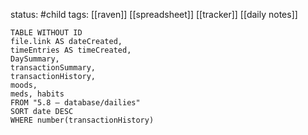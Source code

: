 status: #child 
tags: [[raven]] [[spreadsheet]] [[tracker]] [[daily notes]]

```dataview
TABLE WITHOUT ID
file.link AS dateCreated,
timeEntries AS timeCreated,
DaySummary,
transactionSummary,
transactionHistory,
moods,
meds, habits
FROM "5.8 — database/dailies"
SORT date DESC
WHERE number(transactionHistory)
```